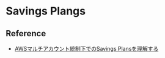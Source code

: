 # Savings Plangs

## Reference

* [AWSマルチアカウント統制下でのSavings Plansを理解する](https://blog.serverworks.co.jp/savings-plans-purchase-strategies-under-multi-account-control)
